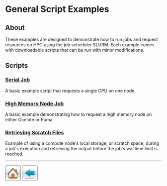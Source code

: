 # General Script Examples

## About
These examples are designed to demonstrate how to run jobs and request resources on HPC using the job scheduler SLURM. Each example comes with downloadable scripts that can be run with minor modifications.

## Scripts
### [Serial Job](Serial-Job-Example)
A basic example script that requests a single CPU on one node.

### [High Memory Node Job](High-Memory-Node)
A basic example demonstrating how to request a high memory node on either Ocelote or Puma.

### [Retrieving Scratch Files](Cleanup-Tmp-Files)
Example of using a compute node's local storage, or scratch space, during a job's execution and retrieving the output before the job's walltime limit is reached.



*****
[![](/Images/home.png)](https://ua-researchcomputing-hpc.github.io/) 
[![](/Images/back.png)](../)
